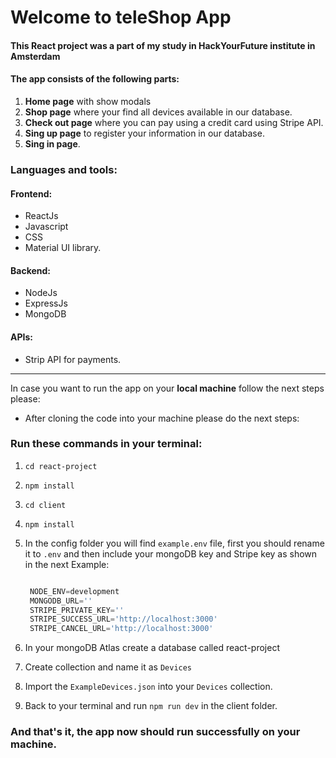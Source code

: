 # Welcome to teleShop App

#### This React project was a part of my study in HackYourFuture institute in Amsterdam

#### The app consists of the following parts:

1. **Home page** with show modals
2. **Shop page** where your find all devices available in our database.
3. **Check out page** where you can pay using a credit card using Stripe API.
4. **Sing up page** to register your information in our database.
5. **Sing in page**.

### Languages and tools:

#### Frontend:
- ReactJs
- Javascript 
- CSS
- Material UI library.

#### Backend:
- NodeJs
- ExpressJs
- MongoDB

#### APIs:
- Strip API for payments.
___
In case you want to run the app on your **local machine** follow the next steps please:

- After cloning the code into your machine please do the next steps:

### Run these commands in your terminal:

1. `cd react-project`
2. `npm install `
3. `cd client`
4. `npm install`
5. In the config folder you will find `example.env` file, first you should
   rename it to `.env` and then include your mongoDB key and Stripe key as
   shown in the next Example:

   ```javascript

    NODE_ENV=development
    MONGODB_URL=''
    STRIPE_PRIVATE_KEY=''
    STRIPE_SUCCESS_URL='http://localhost:3000'
    STRIPE_CANCEL_URL='http://localhost:3000'

   ```
6. In your mongoDB Atlas create a database called react-project
7. Create collection and name it as `Devices`   
8. Import the `ExampleDevices.json` into your `Devices` collection. 
9. Back to your terminal and run `npm run dev` in the client folder.
   
### And that's it, the app now should run successfully on your machine.

